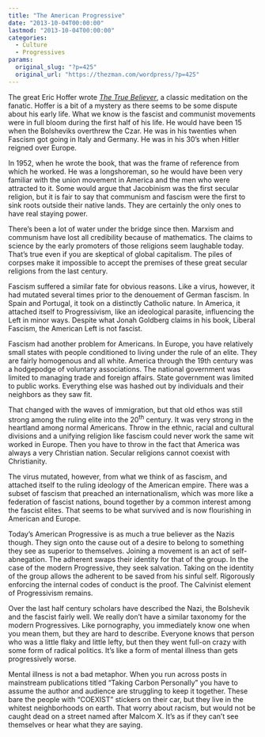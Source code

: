 ```yaml
---
title: "The American Progressive"
date: "2013-10-04T00:00:00"
lastmod: "2013-10-04T00:00:00"
categories:
  - Culture
  - Progressives
params:
  original_slug: "?p=425"
  original_url: "https://thezman.com/wordpress/?p=425"
---
```


The great Eric Hoffer wrote <a
href="http://www.amazon.com/The-True-Believer-Movements-Perennial/dp/0060505915"
rel="noopener" target="_blank"><em>The True Believer</em></a>, a classic
meditation on the fanatic. Hoffer is a bit of a mystery as there seems
to be some dispute about his early life. What we know is the fascist and
communist movements were in full bloom during the first half of his
life. He would have been 15 when the Bolsheviks overthrew the Czar. He
was in his twenties when Fascism got going in Italy and Germany. He was
in his 30’s when Hitler reigned over Europe.

In 1952, when he wrote the book, that was the frame of reference from
which he worked. He was a longshoreman, so he would have been very
familiar with the union movement in America and the men who were
attracted to it. Some would argue that Jacobinism was the first secular
religion, but it is fair to say that communism and fascism were the
first to sink roots outside their native lands. They are certainly the
only ones to have real staying power.

There’s been a lot of water under the bridge since then. Marxism and
communism have lost all credibility because of mathematics. The claims
to science by the early promoters of those religions seem laughable
today. That’s true even if you are skeptical of global capitalism. The
piles of corpses make it impossible to accept the premises of these
great secular religions from the last century.

Fascism suffered a similar fate for obvious reasons. Like a virus,
however, it had mutated several times prior to the denouement of German
fascism. In Spain and Portugal, it took on a distinctly Catholic nature.
In America, it attached itself to Progressivism, like an ideological
parasite, influencing the Left in minor ways. Despite what Jonah
Goldberg claims in his book, Liberal Fascism, the American Left is not
fascist.

Fascism had another problem for Americans. In Europe, you have
relatively small states with people conditioned to living under the rule
of an elite. They are fairly homogenous and all white. America through
the 19th century was a hodgepodge of voluntary associations. The
national government was limited to managing trade and foreign affairs.
State government was limited to public works. Everything else was hashed
out by individuals and their neighbors as they saw fit.

That changed with the waves of immigration, but that old ethos was still
strong among the ruling elite into the 20<sup>th</sup> century. It was
very strong in the heartland among normal Americans. Throw in the
ethnic, racial and cultural divisions and a unifying religion like
fascism could never work the same wit worked in Europe. Then you have to
throw in the fact that America was always a very Christian nation.
Secular religions cannot coexist with Christianity.

The virus mutated, however, from what we think of as fascism, and
attached itself to the ruling ideology of the American empire. There was
a subset of fascism that preached an internationalism, which was more
like a federation of fascist nations, bound together by a common
interest among the fascist elites. That seems to be what survived and is
now flourishing in American and Europe.

Today’s American Progressive is as much a true believer as the Nazis
though. They sign onto the cause out of a desire to belong to something
they see as superior to themselves. Joining a movement is an act of
self-abnegation. The adherent swaps their identity for that of the
group. In the case of the modern Progressive, they seek salvation.
Taking on the identity of the group allows the adherent to be saved from
his sinful self. Rigorously enforcing the internal codes of conduct is
the proof. The Calvinist element of Progressivism remains.

Over the last half century scholars have described the Nazi, the
Bolshevik and the fascist fairly well. We really don’t have a similar
taxonomy for the modern Progressives. Like pornography, you immediately
know one when you mean them, but they are hard to describe. Everyone
knows that person who was a little flaky and little lefty, but then they
went full-on crazy with some form of radical politics. It’s like a form
of mental illness than gets progressively worse.

Mental illness is not a bad metaphor. When you run across posts in
mainstream publications titled “Taking Carbon Personally” you have to
assume the author and audience are struggling to keep it together. These
bare the people with “COEXIST” stickers on their car, but they live in
the whitest neighborhoods on earth. That worry about racism, but would
not be caught dead on a street named after Malcom X. It’s as if they
can’t see themselves or hear what they are saying.
